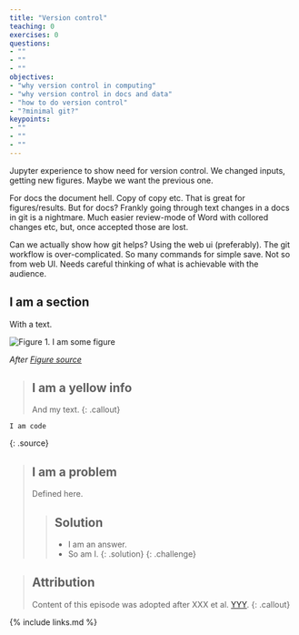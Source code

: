 ```yaml
---
title: "Version control"
teaching: 0
exercises: 0
questions:
- ""
- ""
- ""
objectives:
- "why version control in computing"
- "why version control in docs and data"
- "how to do version control"
- "?minimal git?"
keypoints:
- ""
- ""
- ""
---
```


Jupyter experience to show need for version control.
We changed inputs, getting new figures. Maybe we want the previous one.

For docs the document hell. Copy of copy etc. 
That is great for figures/results. But for docs? Frankly going through text changes in a docs in git is a nightmare.
Much easier review-mode of Word with collored changes etc, but, once accepted those are lost.

Can we actually show how git helps? Using the web ui (preferably). 
The git workflow is over-complicated. So many commands for simple save. Not so from web UI.
Needs careful thinking of what is achievable with the audience. 

## I am a section

With a text.

![Figure 1. I am some figure](../fig/figure_file.jpg)

*After [Figure source](https://www.figure.link/)*


> ## I am a yellow info
>
> And my text.
{: .callout}


~~~
I am code
~~~
{: .source}


> ## I am a problem
>
> Defined here.
>
>> ## Solution
>>
>> *   I am an answer.
>> *   So am I.
> {: .solution}
{: .challenge}


> ## Attribution
> Content of this episode was adopted after XXX et al.
> [YYY](https://biodare2.ed.ac.uk).
{: .callout}


{% include links.md %}
